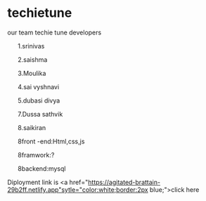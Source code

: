 # techietune
our team techie tune developers
<ul>1.srinivas</ul>
<ul>2.saishma</ul>
<ul>3.Moulika</ul>
<ul>4.sai vyshnavi</ul>
<ul>5.dubasi divya</ul>
<ul>7.Dussa sathvik</ul>
<ul>8.saikiran</ul>


<ul>8front -end:Html,css,js</ul>
<ul>8framwork:?</ul>
<ul>8backend:mysql</ul>


Diployment link is <a href="https://agitated-brattain-29b2ff.netlify.app"sytle="color:white;border:2px blue;">click here</a>
